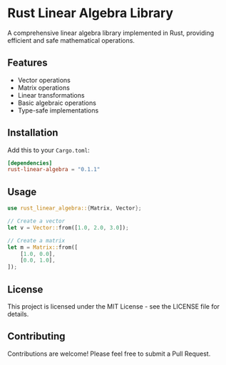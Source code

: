# Rust Linear Algebra Library

A comprehensive linear algebra library implemented in Rust, providing efficient and safe mathematical operations.

## Features

- Vector operations
- Matrix operations
- Linear transformations
- Basic algebraic operations
- Type-safe implementations

## Installation

Add this to your `Cargo.toml`:

```toml
[dependencies]
rust-linear-algebra = "0.1.1"
```

## Usage

```rust
use rust_linear_algebra::{Matrix, Vector};

// Create a vector
let v = Vector::from([1.0, 2.0, 3.0]);

// Create a matrix
let m = Matrix::from([
    [1.0, 0.0],
    [0.0, 1.0],
]);
```

## License

This project is licensed under the MIT License - see the LICENSE file for details.

## Contributing

Contributions are welcome! Please feel free to submit a Pull Request.
